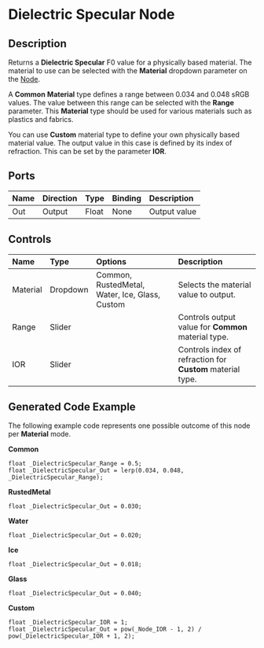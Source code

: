 # Dielectric Specular Node

## Description

Returns a **Dielectric Specular** F0 value for a physically based material. The material to use can be selected with the **Material** dropdown parameter on the [Node](Node.md).

A **Common** **Material** type defines a range between 0.034 and 0.048 sRGB values. The value between this range can be selected with the **Range** parameter. This **Material** type should be used for various materials such as plastics and fabrics.

You can use **Custom** material type to define your own physically based material value. The output value in this case is defined by its index of refraction. This can be set by the parameter **IOR**.

## Ports

| Name        | Direction           | Type  | Binding | Description |
|:------------ |:-------------|:-----|:---|:---|
| Out | Output      |    Float | None | Output value |

## Controls

| Name        | Type           | Options  | Description |
|:------------ |:-------------|:-----|:---|
| Material | Dropdown | Common, RustedMetal, Water, Ice, Glass, Custom | Selects the material value to output. |
| Range    | Slider |  | Controls output value for **Common** material type. |
| IOR      | Slider |  | Controls index of refraction for **Custom** material type. |

## Generated Code Example

The following example code represents one possible outcome of this node per **Material** mode.

**Common**
```
float _DielectricSpecular_Range = 0.5;
float _DielectricSpecular_Out = lerp(0.034, 0.048, _DielectricSpecular_Range);
```

**RustedMetal**
```
float _DielectricSpecular_Out = 0.030;
```

**Water**
```
float _DielectricSpecular_Out = 0.020;
```

**Ice**
```
float _DielectricSpecular_Out = 0.018;
```

**Glass**
```
float _DielectricSpecular_Out = 0.040;
```

**Custom**
```
float _DielectricSpecular_IOR = 1;
float _DielectricSpecular_Out = pow(_Node_IOR - 1, 2) / pow(_DielectricSpecular_IOR + 1, 2);
```